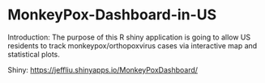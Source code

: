 # MonkeyPox-Dashboard-in-US

Introduction: The purpose of this R shiny application is going to allow US residents to track monkeypox/orthopoxvirus cases via interactive map and statistical plots.

Shiny: https://jeffliu.shinyapps.io/MonkeyPoxDashboard/
